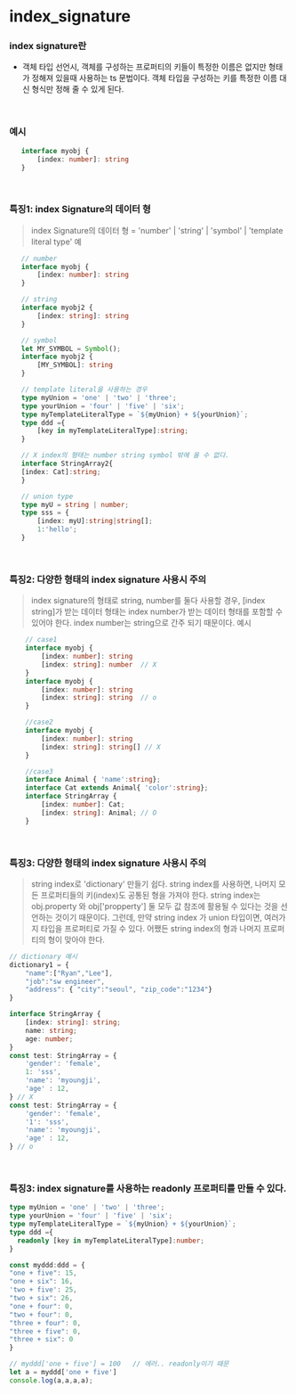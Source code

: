 # index_signature

### index signature란
- 객체 타입 선언시, 객체를 구성하는 프로퍼티의 키들이 특정한 이름은 없지만 형태가 정해져 있을때 사용하는 ts 문법이다. 객체 타입을 구성하는 키를 특정한 이름 대신 형식만 정해 줄 수 있게 된다. 

<br/>

### 예시
 ```ts
    interface myobj {
        [index: number]: string
    }
```

<br/>

### 특징1: index Signature의 데이터 형
> index Signature의 데이터 형 = 'number' | 'string' | 'symbol' | 'template literal type'
> 예
 ```ts
    // number
    interface myobj {
        [index: number]: string
    }

    // string
    interface myobj2 {
        [index: string]: string
    }

    // symbol
    let MY_SYMBOL = Symbol();
    interface myobj2 {
        [MY_SYMBOL]: string
    }

    // template literal을 사용하는 경우
    type myUnion = 'one' | 'two' | 'three';
    type yourUnion = 'four' | 'five' | 'six';
    type myTemplateLiteralType = `${myUnion} + ${yourUnion}`;
    type ddd ={
        [key in myTemplateLiteralType]:string;
    }

    // X index의 형태는 number string symbol 밖에 올 수 없다.
    interface StringArray2{
    [index: Cat]:string;
    } 

    // union type
    type myU = string | number;
    type sss = {
        [index: myU]:string|string[];
        1:'hello';
    }
```

<br/>

### 특징2: 다양한 형태의 index signature 사용시 주의
> index signature의 형태로 string, number를 둘다 사용할 경우, [index string]가 받는 데이터 형태는 index number가 받는 데이터 형태를 포함할 수 있어야 한다. index number는 string으로 간주 되기 때문이다.
> 예시
```ts
    // case1
    interface myobj {
        [index: number]: string
        [index: string]: number  // X 
    }
    interface myobj {
        [index: number]: string
        [index: string]: string  // o
    }

    //case2
    interface myobj {
        [index: number]: string
        [index: string]: string[] // X
    } 

    //case3
    interface Animal { 'name':string};
    interface Cat extends Animal{ 'color':string};
    interface StringArray {
        [index: number]: Cat;
        [index: string]: Animal; // O
    }
```

<br/>

### 특징3: 다양한 형태의 index signature 사용시 주의
> string index로 'dictionary' 만들기 쉽다. string index를 사용하면, 나머지 모든 프로퍼티들의 키(index)도 공통된 형을 가져야 한다. string index는 obj.property 와 obj['propperty'] 둘 모두 값 참조에 활용될 수 있다는 것을 선언하는 것이기 때문이다. 그런데, 만약 string index 가 union 타입이면, 여러가지 타입을 프로퍼티로 가질 수 있다. 어쨌든 string index의 형과 나머지 프로퍼티의 형이 맞아야 한다.
```ts
// dictionary 예시
dictionary1 = {
    "name":["Ryan","Lee"], 
    "job":"sw engineer", 
    "address": { "city":"seoul", "zip_code":"1234"} 
}
```
```ts
interface StringArray {
    [index: string]: string;
    name: string;
    age: number;
}
const test: StringArray = {
    'gender': 'female',
    1: 'sss',
    'name': 'myoungji',
    'age' : 12,
} // X
const test: StringArray = {
    'gender': 'female',
    '1': 'sss',
    'name': 'myoungji',
    'age' : 12,
} // o
```

<br/>

### 특징3: index signature를 사용하는 readonly 프로퍼티를 만들 수 있다.
```ts
type myUnion = 'one' | 'two' | 'three';
type yourUnion = 'four' | 'five' | 'six';
type myTemplateLiteralType = `${myUnion} + ${yourUnion}`;
type ddd ={
  readonly [key in myTemplateLiteralType]:number;
}

const myddd:ddd = {
"one + five": 15,
"one + six": 16,
'two + five': 25,
"two + six": 26,
"one + four": 0,
"two + four": 0,
"three + four": 0,
"three + five": 0,
"three + six": 0
}

// myddd['one + five'] = 100   // 에러.. readonly이기 때문
let a = myddd['one + five']
console.log(a,a,a,a);
```